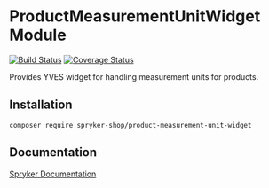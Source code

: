 # ProductMeasurementUnitWidget Module
[![Build Status](https://travis-ci.org/spryker-shop/product-measurement-unit-widget.svg)](https://travis-ci.org/spryker-shop/product-measurement-unit-widget)
[![Coverage Status](https://coveralls.io/repos/github/spryker-shop/product-measurement-unit-widget/badge.svg)](https://coveralls.io/github/spryker-shop/product-measurement-unit-widget)

Provides YVES widget for handling measurement units for products.

## Installation

```
composer require spryker-shop/product-measurement-unit-widget
```

## Documentation

[Spryker Documentation](https://academy.spryker.com/developing_with_spryker/module_guide/modules.html)
